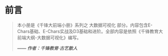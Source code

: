 # 前言

> 本小册是《千锋大前端小册》系列之 大数据可视化 部分。内容包含E-Chars基础、E-Chars实战及D3基础和进阶。全部内容是依照《千锋教育大前端大纲-大数据可视化》编写。
>
> ***—— 作者：千锋教育·古艺散人***